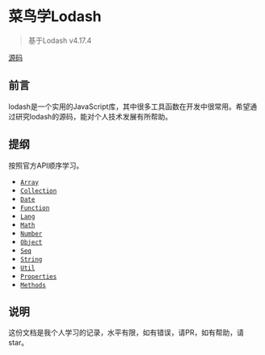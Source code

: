 # 菜鸟学Lodash 

> 基于Lodash v4.17.4

<a href="./lodash.js">源码</a>

## 前言

lodash是一个实用的JavaScript库，其中很多工具函数在开发中很常用。希望通过研究lodash的源码，能对个人技术发展有所帮助。

## 提纲
  按照官方API顺序学习。

* <a href="./Array.md">`Array`</a>
* <a href="./Collection.md">`Collection`</a>
* <a href="./Date.md">`Date`</a>
* <a href="./Function.md">`Function`</a>
* <a href="./Lang.md">`Lang`</a>
* <a href="./Math.md">`Math`</a>
* <a href="./Number.md">`Number`</a>
* <a href="./Object.md">`Object`</a>
* <a href="./Seq.md">`Seq`</a>
* <a href="./String.md">`String`</a>
* <a href="./Util.md">`Util`</a>
* <a href="./Properties.md">`Properties`</a>
* <a href="./Methods.md">`Methods`</a>

## 说明

这份文档是我个人学习的记录，水平有限，如有错误，请PR，如有帮助，请star。


